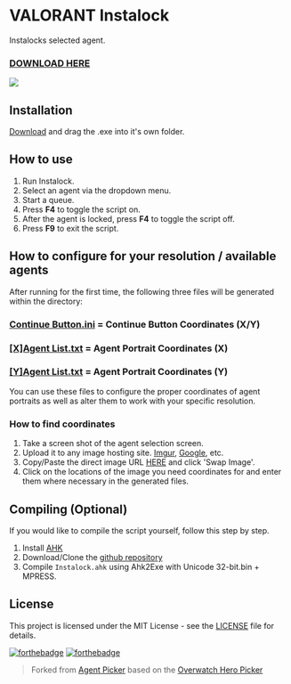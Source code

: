 # VALORANT Instalock
Instalocks selected agent.

### [DOWNLOAD HERE](https://github.com/jesoe/Instalock/releases/download/v1.0.0/Instalock.exe)

![](https://i.imgur.com/7Lq0j45.png)

## Installation
[Download](https://github.com/jesoe/Instalock/releases/download/v1.0.0/Instalock.exe) and drag the .exe into it's own folder.

## How to use
1. Run Instalock.
2. Select an agent via the dropdown menu.
3. Start a queue.
4. Press **F4** to toggle the script on.
5. After the agent is locked, press **F4** to toggle the script off.
6. Press **F9** to exit the script.

## How to configure for your resolution / available agents

After running for the first time, the following three files will be generated within the directory:

### [Continue Button.ini](Continue%20Button.ini) = Continue Button Coordinates (**X/Y**)

### [[X]Agent List.txt]([X]Agent%20List.txt) = Agent Portrait Coordinates (**X**)

### [[Y]Agent List.txt]([Y]Agent%20List.txt) = Agent Portrait Coordinates (**Y**)

You can use these files to configure the proper coordinates of agent portraits as well as alter them to work with your specific resolution.

### How to find coordinates
1. Take a screen shot of the agent selection screen.
2. Upload it to any image hosting site. [Imgur](https://imgur.com/upload), [Google](https://photos.google.com/), etc.
3. Copy/Paste the direct image URL [HERE](https://inkplant.com/tools/image-coordinates) and click 'Swap Image'.
4. Click on the locations of the image you need coordinates for and enter them where necessary in the generated files.

## Compiling (Optional)
If you would like to compile the script yourself, follow this step by step.

1. Install [AHK](https://www.autohotkey.com/download/)
2. Download/Clone the [github repository](https://github.com/jesoe/Instalock)
6. Compile `Instalock.ahk` using Ahk2Exe with Unicode 32-bit.bin + MPRESS.

## License
This project is licensed under the MIT License - see the [LICENSE](LICENSE) file for details.

[![forthebadge](https://forthebadge.com/images/badges/ctrl-c-ctrl-v.svg)](https://forthebadge.com) [![forthebadge](https://forthebadge.com/images/badges/built-with-love.svg)](https://forthebadge.com)

> Forked from [Agent Picker](https://github.com/pintoso/Agent-Picker) based on the [Overwatch Hero Picker](https://github.com/Robert-K/overwatch-hero-picker/)
